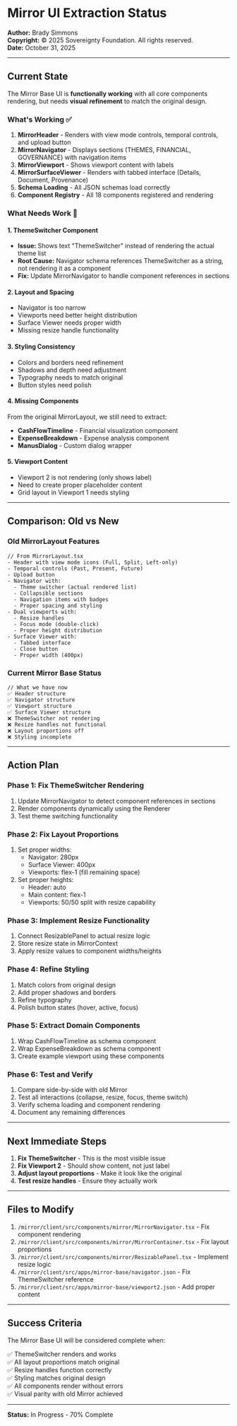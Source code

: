 # Mirror UI Extraction Status

**Author:** Brady Simmons  
**Copyright:** © 2025 Sovereignty Foundation. All rights reserved.  
**Date:** October 31, 2025

---

## Current State

The Mirror Base UI is **functionally working** with all core components rendering, but needs **visual refinement** to match the original design.

### What's Working ✅

1. **MirrorHeader** - Renders with view mode controls, temporal controls, and upload button
2. **MirrorNavigator** - Displays sections (THEMES, FINANCIAL, GOVERNANCE) with navigation items
3. **MirrorViewport** - Shows viewport content with labels
4. **MirrorSurfaceViewer** - Renders with tabbed interface (Details, Document, Provenance)
5. **Schema Loading** - All JSON schemas load correctly
6. **Component Registry** - All 18 components registered and rendering

### What Needs Work 🔧

#### 1. **ThemeSwitcher Component**
- **Issue:** Shows text "ThemeSwitcher" instead of rendering the actual theme list
- **Root Cause:** Navigator schema references ThemeSwitcher as a string, not rendering it as a component
- **Fix:** Update MirrorNavigator to handle component references in sections

#### 2. **Layout and Spacing**
- Navigator is too narrow
- Viewports need better height distribution
- Surface Viewer needs proper width
- Missing resize handle functionality

#### 3. **Styling Consistency**
- Colors and borders need refinement
- Shadows and depth need adjustment
- Typography needs to match original
- Button styles need polish

#### 4. **Missing Components**
From the original MirrorLayout, we still need to extract:
- **CashFlowTimeline** - Financial visualization component
- **ExpenseBreakdown** - Expense analysis component
- **ManusDialog** - Custom dialog wrapper

#### 5. **Viewport Content**
- Viewport 2 is not rendering (only shows label)
- Need to create proper placeholder content
- Grid layout in Viewport 1 needs styling

---

## Comparison: Old vs New

### Old MirrorLayout Features

```tsx
// From MirrorLayout.tsx
- Header with view mode icons (Full, Split, Left-only)
- Temporal controls (Past, Present, Future)
- Upload button
- Navigator with:
  - Theme switcher (actual rendered list)
  - Collapsible sections
  - Navigation items with badges
  - Proper spacing and styling
- Dual viewports with:
  - Resize handles
  - Focus mode (double-click)
  - Proper height distribution
- Surface Viewer with:
  - Tabbed interface
  - Close button
  - Proper width (400px)
```

### Current Mirror Base Status

```tsx
// What we have now
✅ Header structure
✅ Navigator structure
✅ Viewport structure
✅ Surface Viewer structure
❌ ThemeSwitcher not rendering
❌ Resize handles not functional
❌ Layout proportions off
❌ Styling incomplete
```

---

## Action Plan

### Phase 1: Fix ThemeSwitcher Rendering
1. Update MirrorNavigator to detect component references in sections
2. Render components dynamically using the Renderer
3. Test theme switching functionality

### Phase 2: Fix Layout Proportions
1. Set proper widths:
   - Navigator: 280px
   - Surface Viewer: 400px
   - Viewports: flex-1 (fill remaining space)
2. Set proper heights:
   - Header: auto
   - Main content: flex-1
   - Viewports: 50/50 split with resize capability

### Phase 3: Implement Resize Functionality
1. Connect ResizablePanel to actual resize logic
2. Store resize state in MirrorContext
3. Apply resize values to component widths/heights

### Phase 4: Refine Styling
1. Match colors from original design
2. Add proper shadows and borders
3. Refine typography
4. Polish button states (hover, active, focus)

### Phase 5: Extract Domain Components
1. Wrap CashFlowTimeline as schema component
2. Wrap ExpenseBreakdown as schema component
3. Create example viewport using these components

### Phase 6: Test and Verify
1. Compare side-by-side with old Mirror
2. Test all interactions (collapse, resize, focus, theme switch)
3. Verify schema loading and component rendering
4. Document any remaining differences

---

## Next Immediate Steps

1. **Fix ThemeSwitcher** - This is the most visible issue
2. **Fix Viewport 2** - Should show content, not just label
3. **Adjust layout proportions** - Make it look like the original
4. **Test resize handles** - Ensure they actually work

---

## Files to Modify

1. `/mirror/client/src/components/mirror/MirrorNavigator.tsx` - Fix component rendering
2. `/mirror/client/src/components/mirror/MirrorContainer.tsx` - Fix layout proportions
3. `/mirror/client/src/components/mirror/ResizablePanel.tsx` - Implement resize logic
4. `/mirror/client/src/apps/mirror-base/navigator.json` - Fix ThemeSwitcher reference
5. `/mirror/client/src/apps/mirror-base/viewport2.json` - Add proper content

---

## Success Criteria

The Mirror Base UI will be considered complete when:

✅ ThemeSwitcher renders and works  
✅ All layout proportions match original  
✅ Resize handles function correctly  
✅ Styling matches original design  
✅ All components render without errors  
✅ Visual parity with old Mirror achieved  

---

**Status:** In Progress - 70% Complete
